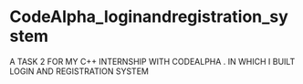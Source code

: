 # CodeAlpha_loginandregistration_system
A TASK 2 FOR MY C++ INTERNSHIP WITH CODEALPHA . IN WHICH I BUILT LOGIN AND REGISTRATION SYSTEM

